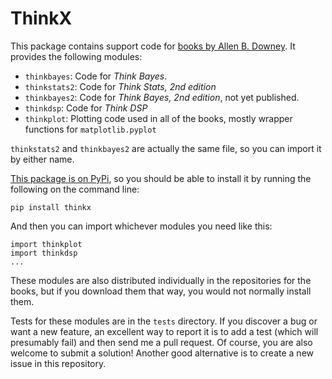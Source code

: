 # ThinkX

This package contains support code for [books by Allen B. Downey](http://greenteapress.com/wp/).  It provides the following modules:

* `thinkbayes`: Code for *Think Bayes*. 
* `thinkstats2`: Code for *Think Stats, 2nd edition*
* `thinkbayes2`: Code for *Think Bayes, 2nd edition*, not yet published.
* `thinkdsp`: Code for *Think DSP*
* `thinkplot`: Plotting code used in all of the books, mostly wrapper functions for `matplotlib.pyplot`

`thinkstats2` and `thinkbayes2` are actually the same file, so you can import it by either name.

[This package is on PyPi](https://pypi.python.org/pypi?name=thinkx&:action=display), so you should be able to install it by running the following on the command line:

    pip install thinkx

And then you can import whichever modules you need like this:

    import thinkplot
    import thinkdsp
    ...

These modules are also distributed individually in the repositories for the books, but if you download them that way, you would not normally install them.

Tests for these modules are in the `tests` directory.  If you discover a bug or want a new feature, an excellent way to report it is to add a test (which will presumably fail) and then send me a pull request.  Of course, you are also welcome to submit a solution!  Another good alternative is to create a new issue in this repository.
